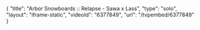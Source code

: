 {
    "title": "Arbor Snowboards :: Relapse - Sawa x Lass",
    "type": "solo",
    "layout": "iframe-static",
    "videoId": "6377849",
    "url": "\/tvpembed\/6377849"
}